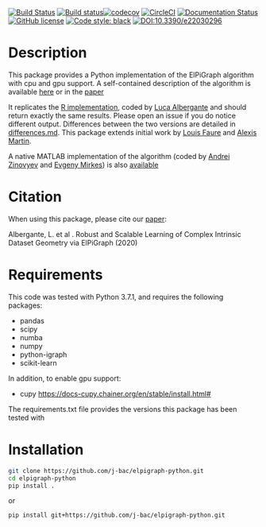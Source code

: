 [![Build Status](https://travis-ci.com/j-bac/elpigraph-python.svg?branch=master)](https://travis-ci.com/j-bac/elpigraph-python)
[![Build status](https://ci.appveyor.com/api/projects/status/hvnmxujbjvthfxn4/branch/master?svg=true)](https://ci.appveyor.com/project/j-bac/elpigraph-python/branch/master)[![codecov](https://codecov.io/gh/j-bac/elpigraph-python/branch/master/graph/badge.svg)](https://codecov.io/gh/j-bac/elpigraph-python)
[![CircleCI](https://circleci.com/gh/j-bac/elpigraph-python/tree/master.svg?style=shield)](https://circleci.com/gh/j-bac/elpigraph-python/tree/master)
[![Documentation Status](https://readthedocs.org/projects/elpigraph-python/badge/?version=latest)](https://elpigraph-python.readthedocs.io/en/latest/?badge=latest)
[![GitHub license](https://img.shields.io/github/license/j-bac/elpigraph-python)](https://github.com/j-bac/elpigraph-python/blob/master/LICENSE)
[![Code style: black](https://img.shields.io/badge/code%20style-black-000000.svg)](https://github.com/psf/black)
[![DOI:10.3390/e22030296](https://img.shields.io/badge/DOI-10.3390%2Fe22030296-blue)](https://doi.org/10.3390/e22030296)

Description
===========

This package provides a Python implementation of the ElPiGraph algorithm with cpu and gpu support. A
self-contained description of the algorithm is available
[here](https://github.com/auranic/Elastic-principal-graphs/blob/master/ElPiGraph_Methods.pdf)
or in the [paper](https://www.mdpi.com/1099-4300/22/3/296)

It replicates the [R implementation](https://github.com/j-bac/ElPiGraph.R),
coded by [Luca Albergante](https://github.com/Albluca) and should return exactly the same results. Please open an issue if you do  notice different output. Differences between the two versions are detailed in [differences.md](differences.md). This package extends initial work by [Louis Faure](https://github.com/LouisFaure/ElPiGraph.P) and [Alexis Martin](https://github.com/AlexiMartin/ElPiGraph.P).

A native MATLAB implementation of the algorithm (coded by [Andrei
Zinovyev](https://github.com/auranic/) and [Evgeny
Mirkes](https://github.com/Mirkes)) is also
[available](https://github.com/auranic/Elastic-principal-graphs)

Citation
========

When using this package, please cite our [paper](https://www.mdpi.com/1099-4300/22/3/296):

Albergante, L.  et al . Robust and Scalable Learning of Complex Intrinsic Dataset Geometry via ElPiGraph (2020)

Requirements
============

This code was tested with Python 3.7.1, and requires the following packages:
- pandas
- scipy
- numba
- numpy
- python-igraph
- scikit-learn

In addition, to enable gpu support:
- cupy
https://docs-cupy.chainer.org/en/stable/install.html#

The requirements.txt file provides the versions this package has been tested with

Installation
====================
```bash
git clone https://github.com/j-bac/elpigraph-python.git
cd elpigraph-python
pip install .
```
or

```bash
pip install git+https://github.com/j-bac/elpigraph-python.git
```
